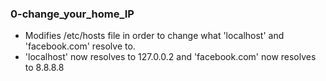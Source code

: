 ### 0-change_your_home_IP
- Modifies /etc/hosts file in order to change what 'localhost' and
'facebook.com' resolve to.
- 'localhost' now resolves to 127.0.0.2 and 'facebook.com' now
resolves to 8.8.8.8
